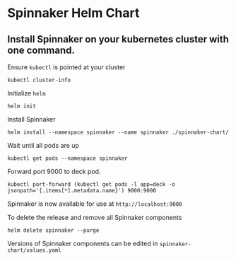 # Spinnaker Helm Chart

## Install Spinnaker on your kubernetes cluster with one command.

Ensure `kubectl` is pointed at your cluster
```
kubectl cluster-info
```

Initialize `helm`
```
helm init
```

Install Spinnaker
```
helm install --namespace spinnaker --name spinnaker ./spinnaker-chart/
```

Wait until all pods are up
```
kubectl get pods --namespace spinnaker
```

Forward port 9000 to deck pod.
```
kubectl port-forward (kubectl get pods -l app=deck -o jsonpath='{.items[*].metadata.name}') 9000:9000
```

Spinnaker is now available for use at `http://localhost:9000`


To delete the release and remove all Spinnaker components

```
helm delete spinnaker --purge
```

Versions of Spinnaker components can be edited in `spinnaker-chart/values.yaml`